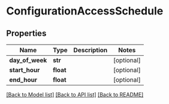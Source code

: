 # ConfigurationAccessSchedule

## Properties
Name | Type | Description | Notes
------------ | ------------- | ------------- | -------------
**day_of_week** | **str** |  | [optional] 
**start_hour** | **float** |  | [optional] 
**end_hour** | **float** |  | [optional] 

[[Back to Model list]](../README.md#documentation-for-models) [[Back to API list]](../README.md#documentation-for-api-endpoints) [[Back to README]](../README.md)

